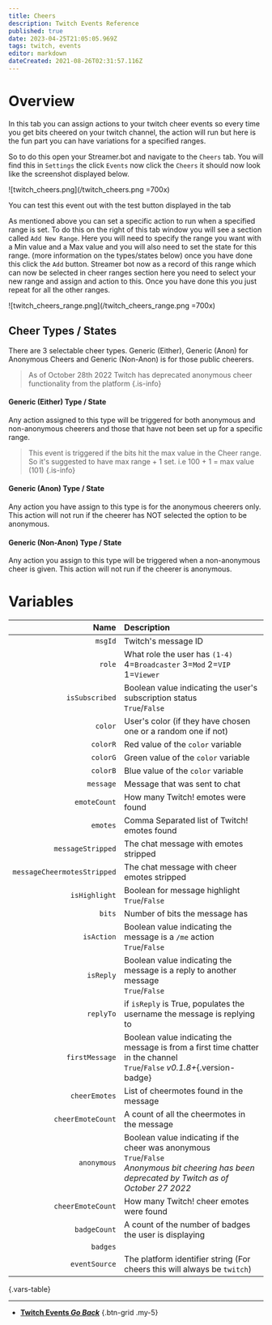 ```yaml
---
title: Cheers
description: Twitch Events Reference
published: true
date: 2023-04-25T21:05:05.969Z
tags: twitch, events
editor: markdown
dateCreated: 2021-08-26T02:31:57.116Z
---
```


# Overview
In this tab you can assign actions to your twitch cheer events so every time you get bits cheered on your twitch channel, the action will run but here is the fun part you can have variations for a specified ranges. 

So to do this open your Streamer.bot and navigate to the `Cheers` tab. You will find this in `Settings` the click `Events` now click the `Cheers` it should now look like the screenshot displayed below. 

![twitch_cheers.png](/twitch_cheers.png =700x)

You can test this event out with the test button displayed in the tab 

As mentioned above you can set a specific action to run when a specified range is set. To do this on the right of this tab window you will see a section called `Add New Range`. Here you will need to specify the range you want with a Min value and a Max value and you will also need to set the state for this range. (more information on the types/states below) once you have done this click the `Add` button. Streamer bot now as a record of this range which can now be selected in cheer ranges section here you need to select your new range and assign and action to this. Once you have done this you just repeat for all the other ranges. 

![twitch_cheers_range.png](/twitch_cheers_range.png =700x)

## Cheer Types / States
There are 3 selectable cheer types. Generic (Either), Generic (Anon) for Anonymous Cheers and Generic (Non-Anon) is for those public cheerers.

> As of October 28th 2022 Twitch has deprecated anonymous cheer functionality from the platform
{.is-info}


#### Generic (Either) Type / State 
Any action assigned to this type will be triggered for both anonymous and non-anonymous cheerers and those that have not been set up for a specific range. 

> This event is triggered if the bits hit the max value in the Cheer range. So it's suggested to have max range + 1 set. i.e 100 + 1 = max value (101) 
{.is-info}


#### Generic (Anon) Type / State 
Any action you have assign to this type is for the anonymous cheerers only. This action will not run if the cheerer has NOT selected the option to be anonymous.

#### Generic (Non-Anon) Type / State
Any action you assign to this type will be triggered when a non-anonymous cheer is given. This action will not run if the cheerer is anonymous.


# Variables
Name | Description
----:|:------------
`msgId` | Twitch's message ID 
`role` | What role the user has `(1-4)` <br> 4=`Broadcaster` 3=`Mod` 2=`VIP` 1=`Viewer`
`isSubscribed` | Boolean value indicating the user's subscription status <br>  `True`/`False`
`color` | User's color (if they have chosen one or a random one if not)
`colorR` | Red value of the `color` variable
`colorG` | Green value of the `color` variable
`colorB` | Blue value of the `color` variable
`message` | Message that was sent to chat
`emoteCount` | How many Twitch! emotes were found
`emotes` | Comma Separated list of Twitch! emotes found
`messageStripped` | The chat message with emotes stripped
`messageCheermotesStripped` | The chat message with cheer emotes stripped
`isHighlight` | Boolean for message highlight <br> `True`/`False`
`bits` | Number of bits the message has
`isAction` | Boolean value indicating the message is a `/me` action <br> `True`/`False`
`isReply`| Boolean value indicating the message is a reply to another message <br> `True`/`False` 
`replyTo`| if `isReply` is True, populates the username the message is replying to
`firstMessage` | Boolean value indicating the message is from a first time chatter in the channel <br> `True`/`False` *v0.1.8+*{.version-badge}
`cheerEmotes` | List of cheermotes found in the message
`cheerEmoteCount` | A count of all the cheermotes in the message
`anonymous` | Boolean value indicating if the cheer was anonymous <br> `True`/`False` <br> <i>Anonymous bit cheering has been deprecated by Twitch as of October 27 2022 </i>
`cheerEmoteCount` | How many Twitch! cheer emotes were found
`badgeCount` | A count of the number of badges the user is displaying
`badges` | 
`eventSource` | The platform identifier string (For cheers this will always be `twitch`)
{.vars-table}

---

- [<i class="mdi mdi-chevron-left"></i>**Twitch Events *Go Back***](/Platforms/Twitch/Events)
{.btn-grid .my-5}